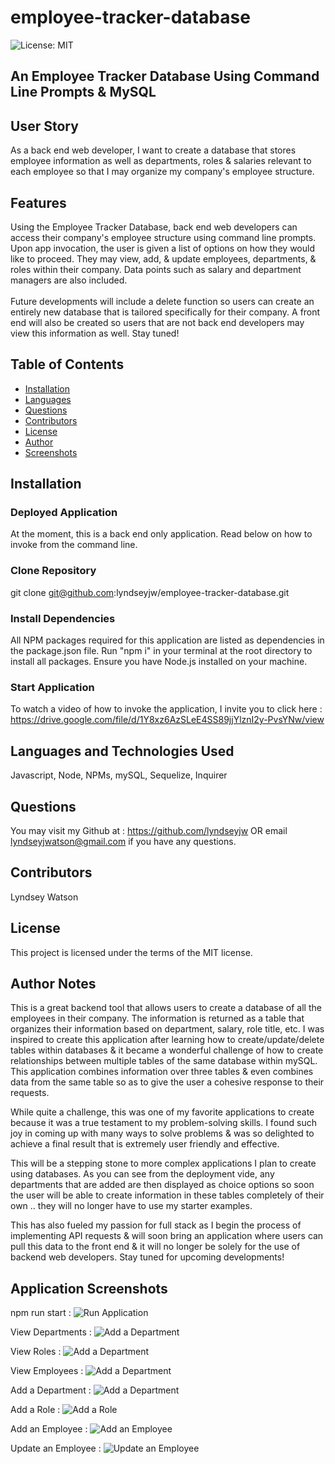 # employee-tracker-database

![License: MIT](https://img.shields.io/badge/License-MIT-blueviolet.svg)

## An Employee Tracker Database Using Command Line Prompts & MySQL

## User Story

As a back end web developer, I want to create a database that stores employee information as well as departments, roles & salaries relevant to each employee so that I may organize my company's employee structure.

## Features

Using the Employee Tracker Database, back end web developers can access their company's employee structure using command line prompts. Upon app invocation, the user is given a list of options on how they would like to proceed. They may view, add, & update employees, departments, & roles within their company. Data points such as salary and department managers are also included.<br/>
<br/>
Future developments will include a delete function so users can create an entirely new database that is tailored specifically for their company. A front end will also be created so users that are not back end developers may view this information as well. Stay tuned!

## Table of Contents
  - [Installation](#installation)
  - [Languages](#languages-and-technologies-used)
  - [Questions](#questions)
  - [Contributors](#contributors)
  - [License](#license)
  - [Author](#author-notes)
  - [Screenshots](#application-screenshots)

## Installation

### Deployed Application

At the moment, this is a back end only application. Read below on how to invoke from the command line.

### Clone Repository

git clone git@github.com:lyndseyjw/employee-tracker-database.git

### Install Dependencies

All NPM packages required for this application are listed as dependencies in the package.json file. Run "npm i" in your terminal at the root directory to install all packages. Ensure you have Node.js installed on your machine.

### Start Application

To watch a video of how to invoke the application, I invite you to click here : https://drive.google.com/file/d/1Y8xz6AzSLeE4SS89jjYlznI2y-PvsYNw/view

## Languages and Technologies Used

Javascript, Node, NPMs, mySQL, Sequelize, Inquirer

## Questions

You may visit my Github at : https://github.com/lyndseyjw OR email lyndseyjwatson@gmail.com if you have any questions.

## Contributors

Lyndsey Watson

## License

This project is licensed under the terms of the MIT license. 

## Author Notes

This is a great backend tool that allows users to create a database of all the employees in their company. The information is returned as a table that organizes their information based on department, salary, role title, etc. I was inspired to create this application after learning how to create/update/delete tables within databases & it became a wonderful challenge of how to create relationships between multiple tables of the same database within mySQL. This application combines information over three tables & even combines data from the same table so as to give the user a cohesive response to their requests.

While quite a challenge, this was one of my favorite applications to create because it was a true testament to my problem-solving skills. I found such joy in coming up with many ways to solve problems & was so delighted to achieve a final result that is extremely user friendly and effective. 

This will be a stepping stone to more complex applications I plan to create using databases. As you can see from the deployment vide, any departments that are added are then displayed as choice options so soon the user will be able to create information in these tables completely of their own .. they will no longer have to use my starter examples.

This has also fueled my passion for full stack as I begin the process of implementing API requests & will soon bring an application where users can pull this data to the front end & it will no longer be solely for the use of backend web developers. Stay tuned for upcoming developments!

## Application Screenshots

npm run start : 
![Run Application](./assets/images/run-start.png)

View Departments :
![Add a Department](./assets/images/view-departments.png)

View Roles :
![Add a Department](./assets/images/view-roles.png)

View Employees :
![Add a Department](./assets/images/view-employees.png)

Add a Department :
![Add a Department](./assets/images/add-department.png)

Add a Role : 
![Add a Role](./assets/images/add-role.png)

Add an Employee : 
![Add an Employee](./assets/images/add-employee.png)

Update an Employee : 
![Update an Employee](./assets/images/update-employee.png)
